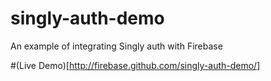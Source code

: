 singly-auth-demo
================

An example of integrating Singly auth with Firebase

#(Live Demo)[http://firebase.github.com/singly-auth-demo/]

